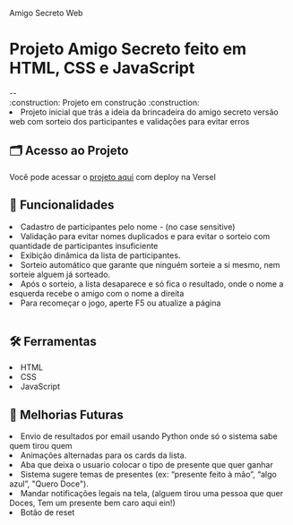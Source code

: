 Amigo Secreto Web
<h1>Projeto Amigo Secreto feito em HTML, CSS e JavaScript</h1>
-- 
<br>
:construction: Projeto em construção :construction:
<br>
<li>Projeto inicial que trás a ideia da brincadeira do amigo secreto versão web com sorteio dos participantes e validações para evitar erros


## 🗂️ Acesso ao Projeto
Você pode acessar o [projeto aqui](https://projeto-amigo-secreto-gilt.vercel.app/) com deploy na Versel

## 🚀 Funcionalidades

<li>Cadastro de participantes pelo nome - (no case sensitive)

<li>Validação para evitar nomes duplicados e para evitar o sorteio com quantidade de participantes insuficiente

<li>Exibição dinâmica da lista de participantes.

<li>Sorteio automático que garante que ninguém sorteie a si mesmo, nem sorteie alguem já sorteado.

<li>Após o sorteio, a lista desaparece e só fica o resultado, onde o nome a esquerda recebe o amigo com o nome a direita

<li>Para recomeçar o jogo, aperte F5 ou atualize a página</li>

  <br>

## 🛠 Ferramentas</h2>

<li>HTML</li>
<li>CSS</li>
<li>JavaScript</li>


## 🎯 Melhorias Futuras</h2>

<li>Envio de resultados por email usando Python onde só o sistema sabe quem tirou quem
<li>Animações alternadas para os cards da lista.
<li>Aba que deixa o usuario colocar o tipo de presente que quer ganhar </li>
<li>Sistema sugere temas de presentes (ex: “presente feito à mão”, “algo azul”, "Quero Doce").
<li>Mandar notificações legais na tela, (alguem tirou uma pessoa que quer Doces, Tem um presente bem caro aqui ein!)
<li>Botão de reset</li>

